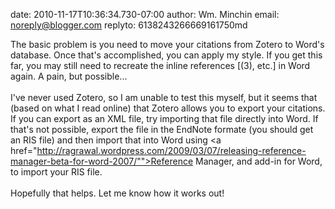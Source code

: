 date: 2010-11-17T10:36:34.730-07:00
author: Wm. Minchin
email: noreply@blogger.com
replyto: 6138243266669161750md

The basic problem is you need to move your citations from Zotero to Word&#39;s database. Once that&#39;s accomplished, you can apply my style. If you get this far, you may still need to recreate the inline references [(3), etc.] in Word again. A pain, but possible...<br /><br />I&#39;ve never used Zotero, so I am unable to test this myself, but it seems that (based on what I read online) that Zotero allows you to export your citations. If you can export as an XML file, try importing that file directly into Word. If that&#39;s not possible, export the file in the EndNote formate (you should get an RIS file) and then import that into Word using <a href="http://ragrawal.wordpress.com/2009/03/07/releasing-reference-manager-beta-for-word-2007/"">Reference Manager</a>, and add-in for Word, to import your RIS file.<br /><br />Hopefully that helps. Let me know how it works out!
